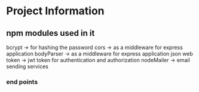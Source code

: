 # Project Information
## npm modules used in it
bcrypt -> for hashing the password
cors -> as a middleware for express application
bodyParser -> as a middleware for express application
json web token -> jwt token for authentication and authorization
nodeMailer -> email sending services

### end points
